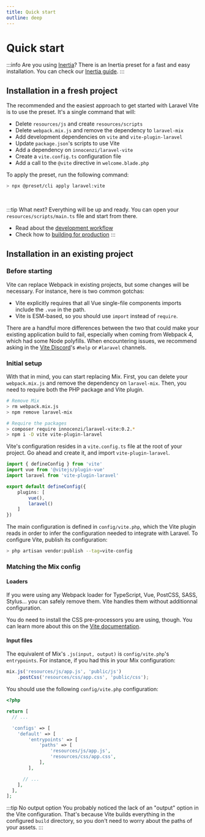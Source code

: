 ```yaml
---
title: Quick start
outline: deep
---
```


# Quick start

:::info Are you using <a href="https://inertiajs.com">Inertia</a>?
There is an Inertia preset for a fast and easy installation. You can check our [Inertia guide](/guide/extra-topics/inertia).
:::

## Installation in a fresh project

The recommended and the easiest approach to get started with Laravel Vite is to use the preset. It's a single command that will:

- Delete `resources/js` and create `resources/scripts`
- Delete `webpack.mix.js` and remove the dependency to `laravel-mix`
- Add development dependencies on `vite` and `vite-plugin-laravel`
- Update `package.json`'s scripts to use Vite
- Add a dependency on `innocenzi/laravel-vite`
- Create a `vite.config.ts` configuration file
- Add a call to the `@vite` directive in `welcome.blade.php`

To apply the preset, run the following command:

```sh
> npx @preset/cli apply laravel:vite
```

&nbsp;

:::tip What next?
Everything will be up and ready. You can open your `resources/scripts/main.ts` file and start from there.
- Read about the [development workflow](/guide/essentials/development)
- Check how to [building for production](/guide/essentials/building-for-production)
:::

## Installation in an existing project

### Before starting

Vite can replace Webpack in existing projects, but some changes will be necessary. For instance, here is two common gotchas:

- Vite explicitly requires that all Vue single-file components imports include the `.vue` in the path.
- Vite is ESM-based, so you should use `import` instead of `require`.

There are a handful more differences between the two that could make your existing application build to fail, especially when coming from Webpack 4, which had some Node polyfills. When encountering issues, we recommend asking in the [Vite Discord](https://chat.vitejs.dev)'s `#help` or `#laravel` channels.

### Initial setup

With that in mind, you can start replacing Mix. First, you can delete your `webpack.mix.js` and remove the dependency on `laravel-mix`. Then, you need to require both the PHP package and Vite plugin.

```sh
# Remove Mix
> rm webpack.mix.js
> npm remove laravel-mix

# Require the packages
> composer require innocenzi/laravel-vite:0.2.*
> npm i -D vite vite-plugin-laravel
```

Vite's configuration resides in a `vite.config.ts` file at the root of your project. Go ahead and create it, and import `vite-plugin-laravel`.

```ts
import { defineConfig } from 'vite'
import vue from '@vitejs/plugin-vue'
import laravel from 'vite-plugin-laravel'

export default defineConfig({
	plugins: [
		vue(),
		laravel()
	]
})
```

The main configuration is defined in `config/vite.php`, which the Vite plugin reads in order to infer the configuration needed to integrate with Laravel. To configure Vite, publish its configuration:

```sh
> php artisan vendor:publish --tag=vite-config
```

### Matching the Mix config

#### Loaders

If you were using any Webpack loader for TypeScript, Vue, PostCSS, SASS, Stylus... you can safely remove them. Vite handles them without additionnal configuration. 

You do need to install the CSS pre-processors you are using, though. You can learn more about this on the [Vite documentation](https://vitejs.dev/guide/features.html#css-pre-processors).

#### Input files

The equivalent of Mix's `.js(input, output)` is `config/vite.php`'s `entrypoints`. For instance, if you had this in your Mix configuration:

```js
mix.js('resources/js/app.js', 'public/js')
    .postCss('resources/css/app.css', 'public/css');
```

You should use the following `config/vite.php` configuration:

```php
<?php

return [
  // ...

  'configs' => [
    'default' => [
        'entrypoints' => [
            'paths' => [
                'resources/js/app.js',
                'resources/css/app.css',
            ],
        ],

      // ...
    ],
  ],
];
```

:::tip No output option
You probably noticed the lack of an "output" option in the Vite configuration. That's because Vite builds everything in the configured `build` directory, so you don't need to worry about the paths of your assets.
:::
